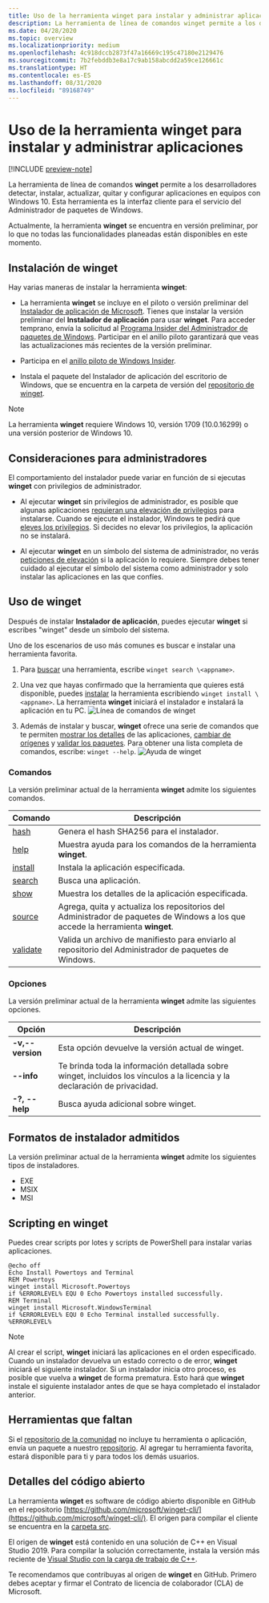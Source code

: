 ```yaml
---
title: Uso de la herramienta winget para instalar y administrar aplicaciones
description: La herramienta de línea de comandos winget permite a los desarrolladores detectar, instalar, actualizar, quitar y configurar aplicaciones en equipos con Windows 10.
ms.date: 04/28/2020
ms.topic: overview
ms.localizationpriority: medium
ms.openlocfilehash: 4c918dccb2873f47a16669c195c47180e2129476
ms.sourcegitcommit: 7b2febddb3e8a17c9ab158abcdd2a59ce126661c
ms.translationtype: HT
ms.contentlocale: es-ES
ms.lasthandoff: 08/31/2020
ms.locfileid: "89168749"
---
```

# <a name="use-the-winget-tool-to-install-and-manage-applications"></a>Uso de la herramienta winget para instalar y administrar aplicaciones

[!INCLUDE [preview-note](../../includes/package-manager-preview.md)]

La herramienta de línea de comandos **winget** permite a los desarrolladores detectar, instalar, actualizar, quitar y configurar aplicaciones en equipos con Windows 10. Esta herramienta es la interfaz cliente para el servicio del Administrador de paquetes de Windows.

Actualmente, la herramienta **winget** se encuentra en versión preliminar, por lo que no todas las funcionalidades planeadas están disponibles en este momento.

## <a name="install-winget"></a>Instalación de winget

Hay varias maneras de instalar la herramienta **winget**:

* La herramienta **winget** se incluye en el piloto o versión preliminar del [Instalador de aplicación de Microsoft](https://www.microsoft.com/p/app-installer/9nblggh4nns1?ocid=9nblggh4nns1_ORSEARCH_Bing&rtc=1&activetab=pivot:overviewtab). Tienes que instalar la versión preliminar del **Instalador de aplicación** para usar **winget**. Para acceder temprano, envía la solicitud al [Programa Insider del Administrador de paquetes de Windows](https://aka.ms/AppInstaller_InsiderProgram). Participar en el anillo piloto garantizará que veas las actualizaciones más recientes de la versión preliminar.

* Participa en el [anillo piloto de Windows Insider](https://insider.windows.com).

* Instala el paquete del Instalador de aplicación del escritorio de Windows, que se encuentra en la carpeta de versión del [repositorio de winget](https://github.com/microsoft/winget-cli).

> [!NOTE]
> La herramienta **winget** requiere Windows 10, versión 1709 (10.0.16299) o una versión posterior de Windows 10.

## <a name="administrator-considerations"></a>Consideraciones para administradores

El comportamiento del instalador puede variar en función de si ejecutas **winget** con privilegios de administrador.

* Al ejecutar **winget** sin privilegios de administrador, es posible que algunas aplicaciones [requieran una elevación de privilegios](https://docs.microsoft.com/windows/security/identity-protection/user-account-control/) para instalarse. Cuando se ejecute el instalador, Windows te pedirá que [eleves los privilegios](https://docs.microsoft.com/windows/security/identity-protection/user-account-control). Si decides no elevar los privilegios, la aplicación no se instalará.  

* Al ejecutar **winget** en un símbolo del sistema de administrador, no verás [peticiones de elevación](/windows/security/identity-protection/user-account-control/how-user-account-control-works) si la aplicación lo requiere. Siempre debes tener cuidado al ejecutar el símbolo del sistema como administrador y solo instalar las aplicaciones en las que confíes.

## <a name="use-winget"></a>Uso de winget

Después de instalar **Instalador de aplicación**, puedes ejecutar **winget** si escribes "winget" desde un símbolo del sistema.

Uno de los escenarios de uso más comunes es buscar e instalar una herramienta favorita.

1. Para [buscar](search.md) una herramienta, escribe `winget search \<appname>`.
2. Una vez que hayas confirmado que la herramienta que quieres está disponible, puedes [instalar](install.md) la herramienta escribiendo `winget install \<appname>`. La herramienta **winget** iniciará el instalador e instalará la aplicación en tu PC.
    ![Línea de comandos de winget](images\install.png)

3. Además de instalar y buscar, **winget** ofrece una serie de comandos que te permiten [mostrar los detalles](show.md) de las aplicaciones, [cambiar de orígenes](source.md) y [validar los paquetes](validate.md). Para obtener una lista completa de comandos, escribe: `winget --help`.
    ![Ayuda de winget](images\help.png)

### <a name="commands"></a>Comandos

La versión preliminar actual de la herramienta **winget** admite los siguientes comandos.

| Comando | Descripción |
|---------|-------------|
| [hash](hash.md) | Genera el hash SHA256 para el instalador. |
| [help](help.md) | Muestra ayuda para los comandos de la herramienta **winget**. |
| [install](install.md) | Instala la aplicación especificada. |
| [search](search.md) | Busca una aplicación. |
| [show](show.md) | Muestra los detalles de la aplicación especificada. |
| [source](source.md) | Agrega, quita y actualiza los repositorios del Administrador de paquetes de Windows a los que accede la herramienta **winget**. |
| [validate](validate.md) | Valida un archivo de manifiesto para enviarlo al repositorio del Administrador de paquetes de Windows. |

### <a name="options"></a>Opciones

La versión preliminar actual de la herramienta **winget** admite las siguientes opciones.

| Opción | Descripción |
|--------------|-------------|
| **-v,--version** | Esta opción devuelve la versión actual de winget. |
| **--info** |  Te brinda toda la información detallada sobre winget, incluidos los vínculos a la licencia y la declaración de privacidad. |
| **-?, --help** |  Busca ayuda adicional sobre winget. |

## <a name="supported-installer-formats"></a>Formatos de instalador admitidos

La versión preliminar actual de la herramienta **winget** admite los siguientes tipos de instaladores.

* EXE
* MSIX
* MSI

## <a name="scripting-winget"></a>Scripting en winget

Puedes crear scripts por lotes y scripts de PowerShell para instalar varias aplicaciones.

``` CMD
@echo off  
Echo Install Powertoys and Terminal  
REM Powertoys  
winget install Microsoft.Powertoys  
if %ERRORLEVEL% EQU 0 Echo Powertoys installed successfully.  
REM Terminal  
winget install Microsoft.WindowsTerminal  
if %ERRORLEVEL% EQU 0 Echo Terminal installed successfully.   %ERRORLEVEL%
```

> [!NOTE]
> Al crear el script, **winget** iniciará las aplicaciones en el orden especificado. Cuando un instalador devuelva un estado correcto o de error, **winget** iniciará el siguiente instalador. Si un instalador inicia otro proceso, es posible que vuelva a **winget** de forma prematura. Esto hará que **winget** instale el siguiente instalador antes de que se haya completado el instalador anterior.

## <a name="missing-tools"></a>Herramientas que faltan

Si el [repositorio de la comunidad](../package/repository.md) no incluye tu herramienta o aplicación, envía un paquete a nuestro [repositorio](https://github.com/microsoft/winget-pkgs). Al agregar tu herramienta favorita, estará disponible para ti y para todos los demás usuarios.

## <a name="open-source-details"></a>Detalles del código abierto

La herramienta **winget** es software de código abierto disponible en GitHub en el repositorio [https://github.com/microsoft/winget-cli/](https://github.com/microsoft/winget-cli/). El origen para compilar el cliente se encuentra en la [carpeta src](https://github.com/microsoft/winget-cli/tree/master/src).

El origen de **winget** está contenido en una solución de C++ en Visual Studio 2019. Para compilar la solución correctamente, instala la versión más reciente de [Visual Studio con la carga de trabajo de C++](https://visualstudio.microsoft.com/downloads/).

Te recomendamos que contribuyas al origen de **winget** en GitHub. Primero debes aceptar y firmar el Contrato de licencia de colaborador (CLA) de Microsoft.